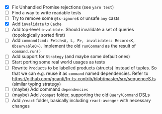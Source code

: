 - [x] Fix Unhandled Promise rejections (see `yarn test`)
- [ ] Find a way to write readable tests
- [ ] Try to remove some `@ts-ignore`s or unsafe `any` casts
- [x] Add `invalidate` to `Cache`
- [ ] Add top-level `invalidate`. Should invalidate a set of queries (topologically sorted first)
- [ ] Add `command(cmd: Fetch<A, L, P>, invalidates: Record<K, ObservableQ>)`. Implement the old `runCommand` as the result of `command.run()`
- [ ] Add support for `Strategy` (and maybe some default ones)
- [ ] Start porting some real world usages as tests
- [ ] Rewrite `Product`s to be labelled products (structs) instead of tuples. So that we can e.g. reuse it as `command` named dependencies. Refer to https://github.com/gcanti/fp-ts-contrib/blob/master/src/sequenceS.ts (similar typing strategy)
- [ ] (maybe) Add command `dependencies`
- [ ] (maybe) Add `/compat` folder, supporting the old `Query`/`Command` DSLs
- [ ] Add `/react` folder, basically including `react-avenger` with necessary changes
